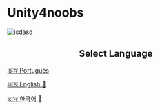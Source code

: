 # Unity4noobs

![isdasd](https://cdn.discordapp.com/attachments/813708317615849503/868962069293199391/t1.png)


## <center> Select Language </center>

[🇧🇷 Português](/PT/HomePT.md)

[🇺🇸 English 🚧](/EN/HomeEN.md)

[🇰🇷 한국어 🚧](/KR/HomeKR.md)